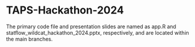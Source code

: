 # TAPS-Hackathon-2024

The primary code file and presentation slides are named as app.R and statflow_wildcat_hackathon_2024.pptx, respectively, and are located within the main branches.
